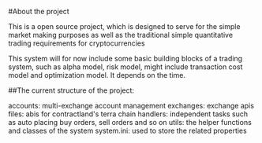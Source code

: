 #About the project

This is a open source project, which is designed to serve for the simple market making purposes as well as the traditional simple quantitative trading requirements for cryptocurrencies

This system will for now include some basic building blocks of a trading system, such as alpha model, risk model, might include transaction cost model and optimization model. It depends on the time. 

##The current structure of the project:

accounts: multi-exchange account management
exchanges: exchange apis
files: abis for contractland's terra chain
handlers: independent tasks such as auto placing buy orders, sell orders and so on 
utils: the helper functions and classes of the system
system.ini: used to store the related properties
